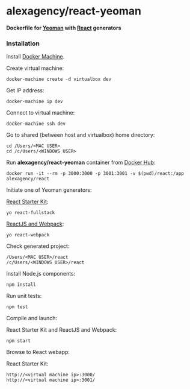 alexagency/react-yeoman
==========================

**Dockerfile for [Yeoman](http://yeoman.io/) with [React](https://facebook.github.io/react) generators**

### Installation

Install [Docker Machine](https://docs.docker.com/machine/install-machine/).

Create virtual machine:
```
docker-machine create -d virtualbox dev
```

Get IP address:
```
docker-machine ip dev
```

Connect to virtual machine:
```
docker-machine ssh dev
```

Go to shared (between host and virtualbox) home directory:
```
cd /Users/<MAC USER>
cd /c/Users/<WINDOWS USER>
```

Run **alexagency/react-yeoman** container from [Docker Hub](https://hub.docker.com/r/alexagency/react-yeoman/):
```
docker run -it --rm -p 3000:3000 -p 3001:3001 -v $(pwd)/react:/app alexagency/react
```

Initiate one of Yeoman generators:

[React Starter Kit](https://github.com/kriasoft/react-starter-kit):
```
yo react-fullstack
```
[ReactJS and Webpack](https://github.com/newtriks/generator-react-webpack):
```
yo react-webpack
```

Check generated project:
```
/Users/<MAC USER>/react
/c/Users/<WINDOWS USER>/react
```

Install Node.js components:
```
npm install
```

Run unit tests:
```
npm test
```

Compile and launch:

React Starter Kit and ReactJS and Webpack:
```
npm start
```

Browse to React webapp:

React Starter Kit:
```
http://<virtual machine ip>:3000/
http://<virtual machine ip>:3001/
```
